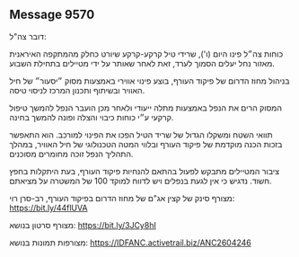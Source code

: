 ## Message 9570

דובר צה"ל:

כוחות צה״ל פינו היום (ו'), שרידי טיל קרקע-קרקע שיורט כחלק מהמתקפה האיראנית מאזור נחל יעלים הסמוך לערד, זאת לאחר שאותר על ידי מטיילים בתחילת השבוע. 

בניהול מחוז הדרום של פיקוד העורף, בוצע פינוי אווירי באמצעות מסוק ״יסעור״ של חיל האוויר ובשיתוף ותכנון המרכז לניסוי טיסה. 

המסוק הרים את הנפל באמצעות מתלה ייעודי ולאחר מכן הועבר הנפל להמשך טיפול קרקעי ע״י כוחות כיבוי והצלה ופונה להמשך בחינה.

תוואי השטח ומשקלו הגדול של שריד הטיל הפכו את הפינוי למורכב. הוא התאפשר בזכות הכנה מוקדמת של פיקוד העורף ובלווי המטה הטכנולוגי של חיל האוויר, במהלך התהליך הנפל זוכה מחומרים מסוכנים.

ציבור המטיילים מתבקש לפעול בהתאם להנחיות פיקוד העורף, בעת היתקלות בחפץ חשוד.
נדגיש כי אין לגעת בנפלים ויש לדווח למוקד 100 של המשטרה על מציאתם.

מצורף סינק של קצין אג"ם של מחוז הדרום בפיקוד העורף, רב-סרן רוי:
https://bit.ly/44flUVA

מצורף סרטון בנושא:
https://bit.ly/3JCy8hI

מצורפות תמונות בנושא:
https://IDFANC.activetrail.biz/ANC2604246

